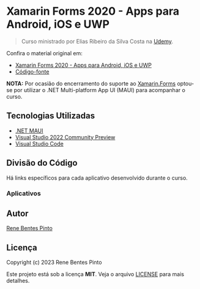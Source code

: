 # Xamarin Forms 2020 - Apps para Android, iOS e UWP

> Curso ministrado por Elias Ribeiro da Silva Costa na [Udemy](https://www.udemy.com).

Confira o material original em:

- [Xamarin Forms 2020 - Apps para Android, iOS e UWP](https://www.udemy.com/course/xamarin-forms-2020-apps-para-android-ios-e-uwp)
- [Código-fonte](https://github.com/Spacedu/XamarinForms2020)

**NOTA:** Por ocasião do encerramento do suporte ao [Xamarin.Forms](https://dotnet.microsoft.com/en-us/platform/support/policy/xamarin) optou-se por utilizar o .NET Multi-platform App UI (MAUI) para acompanhar o curso.

## Tecnologias Utilizadas

- [.NET MAUI](https://dotnet.microsoft.com/en-us/apps/maui)
- [Visual Studio 2022 Community Preview](https://visualstudio.microsoft.com/en-us/vs/preview/)
- [Visual Studio Code](https://code.visualstudio.com/)

## Divisão do Código

Há links específicos para cada aplicativo desenvolvido durante o curso.

### Aplicativos

## Autor

[Rene Bentes Pinto](http://github.com/renebentes)

## Licença

Copyright (c) 2023 Rene Bentes Pinto

Este projeto está sob a licença **MIT**. Veja o arquivo [LICENSE](LICENSE) para mais detalhes.
